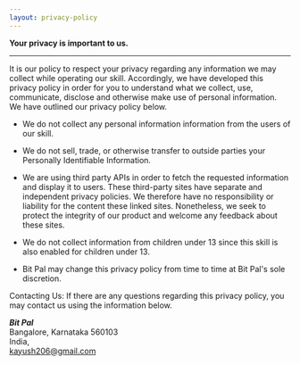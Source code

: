 ```yaml
---
layout: privacy-policy
---
```


**Your privacy is important to us.**

* * *

It is our policy to respect your privacy regarding any information we may collect while operating our skill. Accordingly, we have developed this privacy policy in order for you to understand what we collect, use, communicate, disclose and otherwise make use of personal information. We have outlined our privacy policy below.

*   We do not collect any personal information information from the users of our skill.

*   We do not sell, trade, or otherwise transfer to outside parties your Personally Identifiable Information.

*   We are using third party APIs in order to fetch the requested information and display it to users. These third-party sites have separate and independent privacy policies. We therefore have no responsibility or liability for the content these linked sites. Nonetheless, we seek to protect the integrity of our product and welcome any feedback about these sites.

*   We do not collect information from children under 13 since this skill is also enabled for children under 13.

*   Bit Pal may change this privacy policy from time to time at Bit Pal's sole discretion.

Contacting Us:
If there are any questions regarding this privacy policy, you may contact us using the information below.

***Bit Pal***  
Bangalore, Karnataka 560103  
India,  
kayush206@gmail.com 
      
